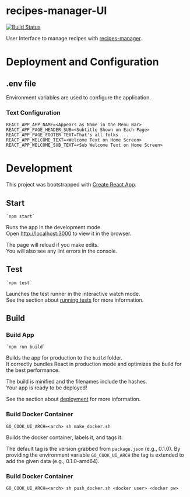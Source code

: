 # recipes-manager-UI

[![Build Status](https://travis-ci.org/ottenwbe/recipes-manager-ui.svg?branch=master)](https://travis-ci.org/ottenwbe/recipes-manager-ui)

User Interface to manage recipes with [recipes-manager](https://github.com/ottenwbe/recipes-manager).

# Deployment and Configuration

## .env file

Environment variables are used to configure the application.

### Text Configuration

    REACT_APP_APP_NAME=<Appears as Name in the Menu Bar>
    REACT_APP_PAGE_HEADER_SUB=<Subtitle Shown on Each Page>    
    REACT_APP_PAGE_FOOTER_TEXT=That's all folks ...
    REACT_APP_WELCOME_TEXT=<Welcome Text on Home Screen>
    REACT_APP_WELCOME_SUB_TEXT=<Sub Welcome Text on Home Screen>

# Development

This project was bootstrapped with [Create React App](https://github.com/facebook/create-react-app).

## Start  

    `npm start`

Runs the app in the development mode.<br>
Open [http://localhost:3000](http://localhost:3000) to view it in the browser.

The page will reload if you make edits.<br>
You will also see any lint errors in the console.

## Test 

    `npm test`

Launches the test runner in the interactive watch mode.<br>
See the section about [running tests](https://facebook.github.io/create-react-app/docs/running-tests) for more information.

## Build

### Build App 

    `npm run build`

Builds the app for production to the `build` folder.<br>
It correctly bundles React in production mode and optimizes the build for the best performance.

The build is minified and the filenames include the hashes.<br>
Your app is ready to be deployed!

See the section about [deployment](https://facebook.github.io/create-react-app/docs/deployment) for more information.

### Build Docker Container

    GO_COOK_UI_ARCH=<arch> sh make_docker.sh

Builds the docker container, labels it, and tags it.

The default tag is the version grabbed from ```package.json``` (e.g., 0.1.0).
By providing the environment variable ```GO_COOK_UI_ARCH``` the tag is extended to add the given data (e.g., 0.1.0-amd64).

### Build Docker Container

    GO_COOK_UI_ARCH=<arch> sh push_docker.sh <docker user> <docker pw>

